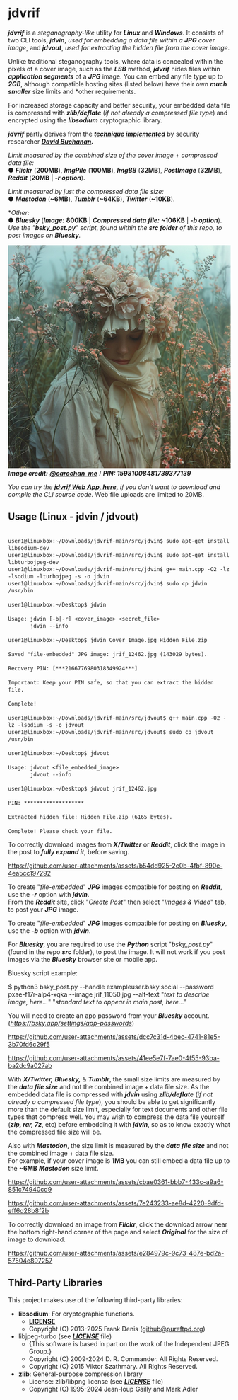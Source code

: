 # jdvrif

***jdvrif*** is a *steganography-like* utility for ***Linux*** and ***Windows***. It consists of two CLI tools, ***jdvin***, *used for embedding a data file within a ***JPG*** cover image*, and ***jdvout***, *used for extracting the hidden file from the cover image.*  

Unlike traditional steganography tools, where data is concealed within the pixels of a cover image, such as the ***LSB*** method, ***jdvrif*** hides files within ***application segments*** of a ***JPG*** image. You can embed any file type up to ***2GB***, although compatible hosting sites (listed below) have their own ***much smaller*** size limits and *other requirements.  

For increased storage capacity and better security, your embedded data file is compressed with ***zlib/deflate*** (*if not already a compressed file type*) and encrypted using the ***libsodium*** cryptographic library.  

***jdvrif*** partly derives from the ***[technique implemented](https://www.vice.com/en/article/bj4wxm/tiny-picture-twitter-complete-works-of-shakespeare-steganography)*** by security researcher ***[David Buchanan](https://www.da.vidbuchanan.co.uk/).*** 

*Limit measured by the combined size of the cover image + compressed data file:*  
● ***Flickr*** (**200MB**), ***ImgPile*** (**100MB**), ***ImgBB*** (**32MB**), ***PostImage*** (**32MB**), ***Reddit*** (**20MB** | ***-r option***).  

*Limit measured by just the compressed data file size:*  
● ***Mastodon*** (**~6MB**), ***Tumblr*** (**~64KB**), ***Twitter*** (**~10KB**).  

**Other:*  
● ***Bluesky*** (***Image:*** **800KB** | ***Compressed data file:*** **~106KB** | ***-b option***).  
*Use the "***bsky_post.py***" script, found within the ***src folder*** of this repo, to post images on ***Bluesky***.*
  


![Demo Image](https://github.com/CleasbyCode/jdvrif/blob/main/demo_image/jrif_42139.jpg)  
***Image credit:*** [***@carochan_me***](https://x.com/carochan_me) / ***PIN: 15981008481739377139***

*You can try the [***jdvrif Web App, here,***](https://cleasbycode.co.uk/jdvrif/index/) if you don't want to download and compile the CLI source code.* Web file uploads are limited to 20MB. 

## Usage (Linux - jdvin / jdvout)

```console

user1@linuxbox:~/Downloads/jdvrif-main/src/jdvin$ sudo apt-get install libsodium-dev
user1@linuxbox:~/Downloads/jdvrif-main/src/jdvin$ sudo apt-get install libturbojpeg-dev
user1@linuxbox:~/Downloads/jdvrif-main/src/jdvin$ g++ main.cpp -O2 -lz -lsodium -lturbojpeg -s -o jdvin
user1@linuxbox:~/Downloads/jdvrif-main/src/jdvin$ sudo cp jdvin /usr/bin

user1@linuxbox:~/Desktop$ jdvin 

Usage: jdvin [-b|-r] <cover_image> <secret_file>  
       jdvin --info

user1@linuxbox:~/Desktop$ jdvin Cover_Image.jpg Hidden_File.zip
  
Saved "file-embedded" JPG image: jrif_12462.jpg (143029 bytes).

Recovery PIN: [***2166776980318349924***]

Important: Keep your PIN safe, so that you can extract the hidden file.

Complete!

user1@linuxbox:~/Downloads/jdvrif-main/src/jdvout$ g++ main.cpp -O2 -lz -lsodium -s -o jdvout
user1@linuxbox:~/Downloads/jdvrif-main/src/jdvout$ sudo cp jdvout /usr/bin

user1@linuxbox:~/Desktop$ jdvout

Usage: jdvout <file_embedded_image>
       jdvout --info
        
user1@linuxbox:~/Desktop$ jdvout jrif_12462.jpg

PIN: *******************

Extracted hidden file: Hidden_File.zip (6165 bytes).

Complete! Please check your file.

```
To correctly download images from ***X/Twitter*** or ***Reddit***, click the image in the post to ***fully expand it***, before saving.  

https://github.com/user-attachments/assets/b54dd925-2c0b-4fbf-890e-4ea5cc197292

To create "*file-embedded*" ***JPG*** images compatible for posting on ***Reddit***, use the ***-r*** option with ***jdvin***.  
From the ***Reddit*** site, click "*Create Post*" then select "*Images & Video*" tab, to post your ***JPG*** image.  

To create "*file-embedded*" ***JPG*** images compatible for posting on ***Bluesky***, use the ***-b*** option with ***jdvin***.

For ***Bluesky***, you are required to use the ***Python*** script "*bsky_post.py*" (found in the repo ***src*** folder), to post the image.
It will not work if you post images via the ***Bluesky*** browser site or mobile app.

Bluesky script example:

$ python3 bsky_post.py --handle exampleuser.bsky.social --password pxae-f17r-alp4-xqka --image jrif_11050.jpg --alt-text "*text to describe image, here...*" "*standard text to appear in main post, here...*"

You will need to create an app password from your ***Bluesky*** account. (*https://bsky.app/settings/app-passwords*)

https://github.com/user-attachments/assets/dcc7c31d-4bec-4741-81e5-3b70fd6c29f5

https://github.com/user-attachments/assets/41ee5e7f-7ae0-4f55-93ba-ba2dc9a027ab

With ***X/Twitter,*** ***Bluesky,*** & ***Tumblr***, the small size limits are measured by the ***data file size*** and not the combined image + data file size.
As the embedded data file is compressed with ***jdvin*** using ***zlib/deflate*** (*if not already a compressed file type*), you should be able to get significantly more than the default size limit, especially for text documents and other file types that compress well. You may wish to compress the data file yourself (***zip, rar, 7z***, etc) before embedding it with ***jdvin***, so as to know exactly what the compressed file size will be.

Also with ***Mastodon***, the size limit is measured by the ***data file size*** and not the combined image + data file size.  
For example, if your cover image is **1MB** you can still embed a data file up to the **~6MB** ***Mastodon*** size limit.

https://github.com/user-attachments/assets/cbae0361-bbb7-433c-a9a6-851c74940cd9

https://github.com/user-attachments/assets/7e243233-ae8d-4220-9dfd-eff6d28b8f2b  

To correctly download an image from ***Flickr***, click the download arrow near the bottom right-hand corner of the page and select ***Original*** for the size of image to download.

https://github.com/user-attachments/assets/e284979c-9c73-487e-bd2a-57504e897257

## Third-Party Libraries

This project makes use of the following third-party libraries:

- **libsodium**: For cryptographic functions.
  - [**LICENSE**](https://github.com/jedisct1/libsodium/blob/master/LICENSE)
  - Copyright (C) 2013-2025 Frank Denis (github@pureftpd.org)
- libjpeg-turbo (see [***LICENSE***](https://github.com/libjpeg-turbo/libjpeg-turbo/blob/main/LICENSE.md) file)  
  - {This software is based in part on the work of the Independent JPEG Group.}
  - Copyright (C) 2009-2024 D. R. Commander. All Rights Reserved.
  - Copyright (C) 2015 Viktor Szathmáry. All Rights Reserved.
- **zlib**: General-purpose compression library
  - License: zlib/libpng license (see [***LICENSE***](https://github.com/madler/zlib/blob/develop/LICENSE) file)
  - Copyright (C) 1995-2024 Jean-loup Gailly and Mark Adler
    

##

